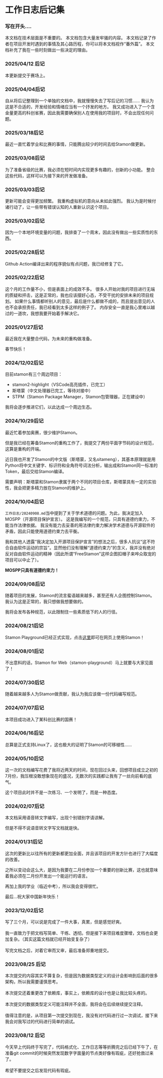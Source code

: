 # 工作日志后记集

### 写在开头....
本文档在技术层面是不重要的。
本文档包含大量发牢骚的内容。
本文档记录了作者在项目开发时遇到的事情及其心路历程，你可以将本文档视作“番外篇”。
本文档补充了我在一些时刻做出一些决定的理由。

### 2025/04/12 后记

本更新提交于赛场上。

### 2025/04/04后记

自从将后记整理到一个单独的文档中，我就慢慢失去了写后记的习惯......
我认为这是不合适的，开发经验和情绪应当有一个抒发的地方。
我又成功进入了一个含金量更高的科创省赛，因此我需要确保别人在使用我的项目时，不会出现任何问题。

### 2025/03/18后记

最近一直忙着学业和比赛的事情，只能腾出较少的时间去给Stamon做更新。

### 2025/03/08后记

为了准备省级的比赛，我必须在短时间内实现更多有趣的，创新的小功能。
整合这些代码，这样可以为接下来的开发做准备。

### 2025/03/03后记

更新可能会变得更加频繁。
我重构虚拟机的意向从未如此强烈。
我认为是时候付诸行动了，让一些带有错误认知的人重新认识这个项目。

### 2025/03/02后记

因为一个本地环境变量的问题，我排查了一个周末，因此没有做出一些实质性的东西。

### 2025/02/28后记

Github Action编译出来的程序貌似有点问题，我已经修复了它。

### 2025/02/22后记

这个月的工作量不小，但是表面上的成效不多。
很多人开始对我的项目进行无端的质疑和抨击，这是正常的，我也应该摆好心态，不受干扰的安排未来的项目规划。
如果什么事情都听别人的意见，最后是什么都做不成的，而且提出意见的人也不会承担责任，我已经看到太多这样的例子了。
内存安全一直是我心里难以越过的一道坎，我想我要开始着手解决它。

### 2025/01/27后记

最近我在大量整合代码，为未来的重构做准备。

春节快乐！

### 2024/12/02后记

目前stamon有三个周边项目：
* stamon2-highlight（VSCode高亮插件，已完工）
* 斯塔蒙（中文处理器已完工，等待对接中）
* STPM（Stamon Package Manager，Stamon包管理器，正在建设中）

我将会逐步推进它们，以此达成一个周边生态。

### 2024/10/29后记

最近忙着参加奥赛，很少维护Stamon。

但是我已经在筹备Stamon的重构工作了，我提交了两份平面字节码的设计规范，这算是重构的开端。

近日我也开发了Stamon的中文版（斯塔蒙，又名sitameng），其基本原理就是用Python将中文关键字、标识符和全角符号词法分析，输出成和Stamon同一标准的Token，最后交给Stamon编译。

需要声明：斯塔蒙和Stamon隶属于两个不同的项目仓库，斯塔蒙具有一定的实验性，我会把更多精力放在Stamon的维护上。

### 2024/10/04后记

``工作日志/20240908.md``当中提到了关于学术道德的问题。为此，我决定加入MOSPP（开源项目保护宣言）。
这是我编写的一个规范，只具有道德约束力，不能当作法律依据。
我没有能力去妥善的用法律约束力解决学术道德与开源软件的矛盾，因此只能使用道德约束力去平衡。

我和其他人透露“我决定加入开源项目保护宣言”的想法之后，很多人抗议“这不符合自由软件运动的宗旨”。显然他们没有理解“道德约束力”的含义，我并没有绝对反对自由软件运动的精神（因此所谓“FreeStamon”这样企图扣帽子来哗众取宠的项目可以中止了）。

**MOSPP只具有道德约束力！**

### 2024/09/08后记

随着项目的发展，Stamon的流言蜚语越来越多，甚至还有人企图控制Stamon。
我认为这是正常的，我只想做我想要做的。

我将会发布各种规范，以此限制住一些素质低下的人的行径。

### 2024/08/21后记

Stamon Playground已经正式实现，点击[这里](https://stamon-playground.github.io/)即可在网页上使用Stamon！

### 2024/08/01后记
不出意料的话，Stamon for Web（stamon-playground）马上就要与大家见面了！

### 2024/07/30后记

随着越来越多人为Stamon做贡献，我认为我应该做一份代码编写规范。

### 2024/07/07后记
本项目成功进入了某科创比赛的国赛！

### 2024/06/16后记

总算是正式支持Linux了，这也极大的证明了Stamon的可移植性......

### 2024/05/10后记

这一次的文档编写花费了我将近两天的时间，现在回过头来，回想项目成立之初的7月份，我压根没敢想象现在的盛况，无数次的实践都让我有了一丝向前看的底气。

这个项目此时并不是一次练习、一个发明了，而是一种态度。

### 2024/02/07后记

本文档采用语音转文字编写，出现个别错别字请谅解。

但是不得不说语音转文字写文档就是快。

### 2024/01/31后记

这次的更新比以往所有的更新都更加全面，并且该项目的开发方针也进行了大幅度的改善。

之所以变动会这么大，是因为我要在二月份参加一个重要的创新比赛，这也就意味着我必须在二月份开发出一个能运行的语言。

再加上我的学业（临近中考），所以我会变得很忙。

最后...祝大家中国新年快乐！


### 2023/12/02后记
写了三个月，可以说是完成了一件大事，真累，但是感觉好爽。
<br><br>
我一直致力于把文档写简单、干练、透彻。但是接下来项目难度骤增，文档也会更加复杂。（其实这篇文档就已经开始变复杂了）
<br><br>
写完文档之后，对着它审而又审，最后准备郑重地提交。

### 2023/08/25 后记
本次提交的内容其实不算复杂，但是因为数据类型定义的设计会影响到后面的很多架构，所以我需要谨慎思考。
<br><br>
本次提交还着重更改了依赖库，事实上，依赖库的设计也是让我比较头疼的。
<br><br>
本次提交的数据类型定义可能注释并不全面，我将会在后续继续提交注释。
<br><br>
值得注意的是，从项目第一次提交到现在，我没有对代码进行过一次调试，接下来我会对我写过的代码进行简单的调试。


### 2023/08/12 后记
今天早上代码终于写完了，代码格式化、工作日志等等折腾完之后已经下午了，在准备git commit的时候突然发现数字字面量的节点类好像有瑕疵，还好抢救过来了。<br><br>
希望不要提交之后发现代码有瑕疵。